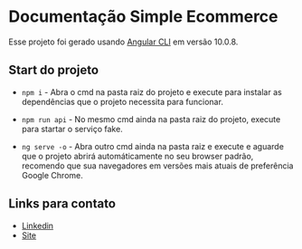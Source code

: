 # Documentação Simple Ecommerce

Esse projeto foi gerado usando [Angular CLI](https://github.com/angular/angular-cli) em versão 10.0.8.

## Start do projeto

* `npm i` - Abra o cmd na pasta raiz do projeto e execute para instalar as dependências que o projeto necessita para funcionar.

* `npm run api` - No mesmo cmd ainda na pasta raiz do projeto, execute para startar o serviço fake.

* `ng serve -o` - Abra outro cmd ainda na pasta raiz e execute e aguarde que o projeto abrirá automáticamente no seu browser padrão, recomendo que sua navegadores em versões mais atuais de preferência Google Chrome.


## Links para contato

- [Linkedin](https://www.linkedin.com/in/brunoleonec/)
- [Site](https://leonva.com.br)